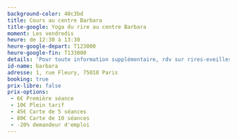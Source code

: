 ```yaml
---
background-color: 40c3bd
title: Cours au centre Barbara
title-google: Yoga du rire au centre Barbara
moment: Les vendredis
heure: de 12:30 à 13:30
heure-google-depart: T123000
heure-google-fin: T133000
details: 'Pour toute information supplémentaire, rdv sur rires-eveilles.fr ou écrivez-nous sur contact@rires-eveilles.fr'
id-name: barbara
adresse: 1, rue Fleury, 75018 Paris
booking: true
prix-libre: false
prix-options:
 - 6€ Première séance
 - 10€ Plein tarif
 - 45€ Carte de 5 séances
 - 80€ Carte de 10 séances
 - -20% demandeur d'emploi
---
```

